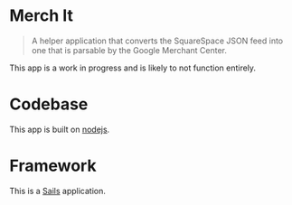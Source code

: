 # Merch It
> A helper application that converts the SquareSpace JSON feed into one that is parsable by the Google Merchant Center.

This app is a work in progress and is likely to not function entirely.

# Codebase 

This app is built on [nodejs](http://nodejs.org).

# Framework
This is a [Sails](http://sailsjs.org) application.
